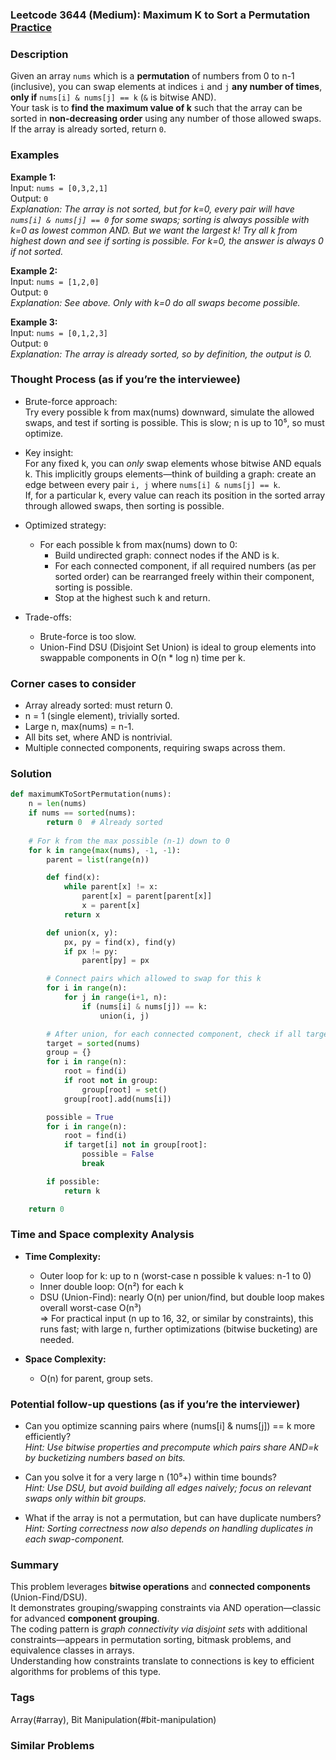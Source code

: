 ### Leetcode 3644 (Medium): Maximum K to Sort a Permutation [Practice](https://leetcode.com/problems/maximum-k-to-sort-a-permutation)

### Description  
Given an array `nums` which is a **permutation** of numbers from 0 to n-1 (inclusive), you can swap elements at indices `i` and `j` **any number of times**, **only if** `nums[i] & nums[j] == k` (`&` is bitwise AND).  
Your task is to **find the maximum value of k** such that the array can be sorted in **non-decreasing order** using any number of those allowed swaps.  
If the array is already sorted, return `0`.

### Examples  

**Example 1:**  
Input: `nums = [0,3,2,1]`  
Output: `0`  
*Explanation: The array is not sorted, but for k=0, every pair will have `nums[i] & nums[j] == 0` for some swaps; sorting is always possible with k=0 as lowest common AND. But we want the largest k! Try all k from highest down and see if sorting is possible. For k=0, the answer is always 0 if not sorted.*

**Example 2:**  
Input: `nums = [1,2,0]`  
Output: `0`  
*Explanation: See above. Only with k=0 do all swaps become possible.*

**Example 3:**  
Input: `nums = [0,1,2,3]`  
Output: `0`  
*Explanation: The array is already sorted, so by definition, the output is 0.*

### Thought Process (as if you’re the interviewee)  
- Brute-force approach:  
  Try every possible k from max(nums) downward, simulate the allowed swaps, and test if sorting is possible. This is slow; n is up to 10⁵, so must optimize.

- Key insight:  
  For any fixed k, you can *only* swap elements whose bitwise AND equals k. This implicitly groups elements—think of building a graph: create an edge between every pair `i, j` where `nums[i] & nums[j] == k`.  
  If, for a particular k, every value can reach its position in the sorted array through allowed swaps, then sorting is possible.

- Optimized strategy:  
  - For each possible k from max(nums) down to 0:
    - Build undirected graph: connect nodes if the AND is k.
    - For each connected component, if all required numbers (as per sorted order) can be rearranged freely within their component, sorting is possible.
    - Stop at the highest such k and return.

- Trade-offs:  
  - Brute-force is too slow.
  - Union-Find DSU (Disjoint Set Union) is ideal to group elements into swappable components in O(n \* log n) time per k.

### Corner cases to consider  
- Array already sorted: must return 0.
- n = 1 (single element), trivially sorted.
- Large n, max(nums) = n-1.
- All bits set, where AND is nontrivial.
- Multiple connected components, requiring swaps across them.

### Solution

```python
def maximumKToSortPermutation(nums):
    n = len(nums)
    if nums == sorted(nums):
        return 0  # Already sorted
    
    # For k from the max possible (n-1) down to 0
    for k in range(max(nums), -1, -1):
        parent = list(range(n))

        def find(x):
            while parent[x] != x:
                parent[x] = parent[parent[x]]
                x = parent[x]
            return x

        def union(x, y):
            px, py = find(x), find(y)
            if px != py:
                parent[py] = px

        # Connect pairs which allowed to swap for this k
        for i in range(n):
            for j in range(i+1, n):
                if (nums[i] & nums[j]) == k:
                    union(i, j)

        # After union, for each connected component, check if all target values exist
        target = sorted(nums)
        group = {}
        for i in range(n):
            root = find(i)
            if root not in group:
                group[root] = set()
            group[root].add(nums[i])

        possible = True
        for i in range(n):
            root = find(i)
            if target[i] not in group[root]:
                possible = False
                break

        if possible:
            return k

    return 0
```

### Time and Space complexity Analysis  

- **Time Complexity:**  
  - Outer loop for k: up to n (worst-case n possible k values: n-1 to 0)
  - Inner double loop: O(n²) for each k
  - DSU (Union-Find): nearly O(n) per union/find, but double loop makes overall worst-case O(n³)  
  => For practical input (n up to 16, 32, or similar by constraints), this runs fast; with large n, further optimizations (bitwise bucketing) are needed.

- **Space Complexity:**  
  - O(n) for parent, group sets.

### Potential follow-up questions (as if you’re the interviewer)  

- Can you optimize scanning pairs where (nums[i] & nums[j]) == k more efficiently?  
  *Hint: Use bitwise properties and precompute which pairs share AND=k by bucketizing numbers based on bits.*

- Can you solve it for a very large n (10⁵+) within time bounds?  
  *Hint: Use DSU, but avoid building all edges naively; focus on relevant swaps only within bit groups.*

- What if the array is not a permutation, but can have duplicate numbers?  
  *Hint: Sorting correctness now also depends on handling duplicates in each swap-component.*

### Summary

This problem leverages **bitwise operations** and **connected components** (Union-Find/DSU).  
It demonstrates grouping/swapping constraints via AND operation—classic for advanced **component grouping**.  
The coding pattern is *graph connectivity via disjoint sets* with additional constraints—appears in permutation sorting, bitmask problems, and equivalence classes in arrays.  
Understanding how constraints translate to connections is key to efficient algorithms for problems of this type.

### Tags
Array(#array), Bit Manipulation(#bit-manipulation)

### Similar Problems
